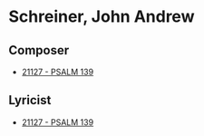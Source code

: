 # Schreiner, John Andrew

## Composer

- [21127 - PSALM 139](/hymns/21127.md)

## Lyricist

- [21127 - PSALM 139](/hymns/21127.md)

